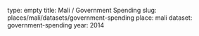 type: empty
title: Mali / Government Spending
slug: places/mali/datasets/government-spending
place: mali
dataset: government-spending
year: 2014
